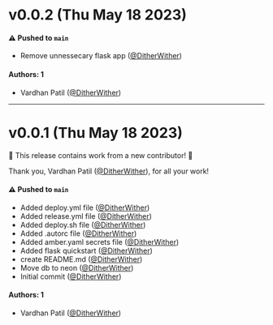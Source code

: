 # v0.0.2 (Thu May 18 2023)

#### ⚠️ Pushed to `main`

- Remove unnessecary flask app ([@DitherWither](https://github.com/DitherWither))

#### Authors: 1

- Vardhan Patil ([@DitherWither](https://github.com/DitherWither))

---

# v0.0.1 (Thu May 18 2023)

:tada: This release contains work from a new contributor! :tada:

Thank you, Vardhan Patil ([@DitherWither](https://github.com/DitherWither)), for all your work!

#### ⚠️ Pushed to `main`

- Added deploy.yml file ([@DitherWither](https://github.com/DitherWither))
- Added release.yml file ([@DitherWither](https://github.com/DitherWither))
- Added deploy.sh file ([@DitherWither](https://github.com/DitherWither))
- Added .autorc file ([@DitherWither](https://github.com/DitherWither))
- Added amber.yaml secrets file ([@DitherWither](https://github.com/DitherWither))
- Added flask quickstart ([@DitherWither](https://github.com/DitherWither))
- create README.md ([@DitherWither](https://github.com/DitherWither))
- Move db to neon ([@DitherWither](https://github.com/DitherWither))
- Initial commit ([@DitherWither](https://github.com/DitherWither))

#### Authors: 1

- Vardhan Patil ([@DitherWither](https://github.com/DitherWither))
